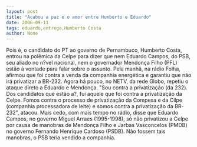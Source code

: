 ```yaml
---
layout: post
title: "Acabou a paz e o amor entre Humberto e Eduardo"
date: 2006-09-11
tags: eduardo,entrega,Humberto Costa
author: None
---
```

Pois é, o candidato do PT ao governo de Pernambuco, Humberto Costa, entrou na polêmica da Celpe para dizer que nem Eduardo Campos, do PSB, seu aliado no n?vel nacional, nem o governador Mendonça Filho (PFL) estão à vontade para falar sobre o assunto.
Pela manhã, na rádio Folha, afirmou que foi contra a venda da companhia energética e garantiu que não irá privatizar a BR-232. Agora há pouco, no NETV, da rede Globo, repetiu o ataque direto a Eduardo e Mendonça.
\"Sou contra a privatização (da 232). Dos candidatos que estão a?, fui aquele que foi contra a privatização da Celpe. Fomos contra o processo de privatização da Compesa e da Cilpe (companhia processadora de leite) e somos contra a privatização da BR-232\", atacou.
Mais cedo, com mais tempo no rádio, disse que Eduardo Campos, no governo Miguel Arraes (1995-1998), só não privatizou a Celpe por causa de manobras de Mendonça Filho e Jarbas Vasconcelos (PMDB) no governo Fernando Henrique Cardoso (PSDB). Não fossem tais manobras, o PSB teria vendido a companhia. 